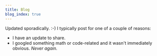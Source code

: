 ```yaml
---
title: Blog
blog_index: true
---
```


Updated sporadically. :-) I typically post for one of a couple of reasons:

- I have an update to share.
- I googled something math or code-related and it wasn't immediately
  obvious. *Never again.*
